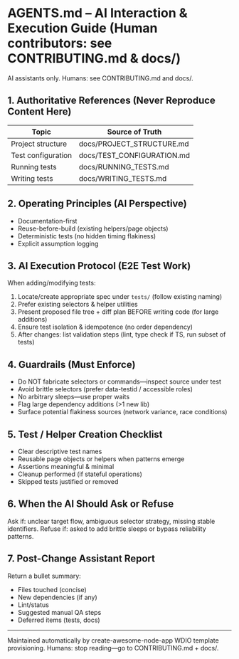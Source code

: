 # AGENTS.md – AI Interaction & Execution Guide (Human contributors: see CONTRIBUTING.md & docs/)

AI assistants only. Humans: see CONTRIBUTING.md and docs/.

## 1. Authoritative References (Never Reproduce Content Here)

| Topic | Source of Truth |
|-------|-----------------|
| Project structure | docs/PROJECT_STRUCTURE.md |
| Test configuration | docs/TEST_CONFIGURATION.md |
| Running tests | docs/RUNNING_TESTS.md |
| Writing tests | docs/WRITING_TESTS.md |

## 2. Operating Principles (AI Perspective)

- Documentation-first
- Reuse-before-build (existing helpers/page objects)
- Deterministic tests (no hidden timing flakiness)
- Explicit assumption logging

## 3. AI Execution Protocol (E2E Test Work)

When adding/modifying tests:

1. Locate/create appropriate spec under `tests/` (follow existing naming)
2. Prefer existing selectors & helper utilities
3. Present proposed file tree + diff plan BEFORE writing code (for large additions)
4. Ensure test isolation & idempotence (no order dependency)
5. After changes: list validation steps (lint, type check if TS, run subset of tests)

## 4. Guardrails (Must Enforce)

- Do NOT fabricate selectors or commands—inspect source under test
- Avoid brittle selectors (prefer data-testid / accessible roles)
- No arbitrary sleeps—use proper waits
- Flag large dependency additions (>1 new lib)
- Surface potential flakiness sources (network variance, race conditions)

## 5. Test / Helper Creation Checklist

- Clear descriptive test names
- Reusable page objects or helpers when patterns emerge
- Assertions meaningful & minimal
- Cleanup performed (if stateful operations)
- Skipped tests justified or removed

## 6. When the AI Should Ask or Refuse

Ask if: unclear target flow, ambiguous selector strategy, missing stable identifiers.
Refuse if: asked to add brittle sleeps or bypass reliability patterns.

## 7. Post-Change Assistant Report

Return a bullet summary:

- Files touched (concise)
- New dependencies (if any)
- Lint/status
- Suggested manual QA steps
- Deferred items (tests, docs)

---
Maintained automatically by create-awesome-node-app WDIO template provisioning.
Humans: stop reading—go to CONTRIBUTING.md + docs/.
